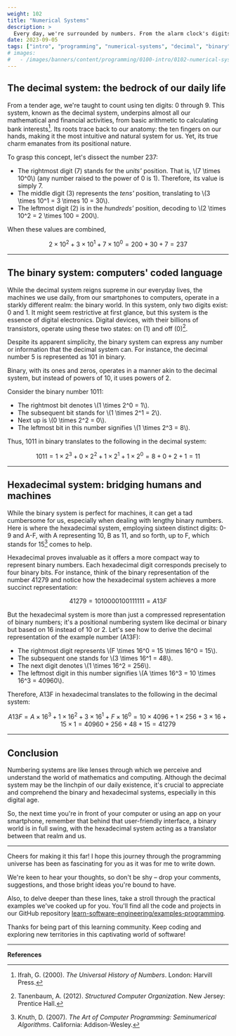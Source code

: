 ```yaml
---
weight: 102
title: "Numerical Systems"
description: >
  Every day, we're surrounded by numbers. From the alarm clock's digits waking us up in the morning to the price of our favorite morning coffee. But, have you ever stopped to ponder the essence of these numbers? In this article, we will dive deep into the captivating world of numbering systems, unraveling how one number can have myriad representations depending on the context.
date: 2023-09-05
tags: ["intro", "programming", "numerical-systems", "decimal", "binary", "hexadecimal"]
# images:
#   - /images/banners/content/programming/0100-intro/0102-numerical-systems.en.png
---
```


## The decimal system: the bedrock of our daily life

From a tender age, we're taught to count using ten digits: 0 through 9. This system, known as the decimal system, underpins almost all our mathematical and financial activities, from basic arithmetic to calculating bank interests[^1]. Its roots trace back to our anatomy: the ten fingers on our hands, making it the most intuitive and natural system for us. Yet, its true charm emanates from its positional nature.

To grasp this concept, let's dissect the number 237:

- The rightmost digit (7) stands for the *units'* position. That is, \\(7 \times 10^0\\) (any number raised to the power of 0 is 1). Therefore, its value is simply 7.
- The middle digit (3) represents the *tens'* position, translating to \\(3 \times 10^1 = 3 \times 10 = 30\\).
- The leftmost digit (2) is in the *hundreds'* position, decoding to \\(2 \times 10^2 = 2 \times 100 = 200\\).

When these values are combined,

```math
2 \times 10^2 + 3 \times 10^1 + 7 \times 10^0 = 200 + 30 + 7 = 237
```

---

## The binary system: computers' coded language

While the decimal system reigns supreme in our everyday lives, the machines we use daily, from our smartphones to computers, operate in a starkly different realm: the binary world. In this system, only two digits exist: 0 and 1. It might seem restrictive at first glance, but this system is the essence of digital electronics. Digital devices, with their billions of transistors, operate using these two states: on (1) and off (0)[^2].

Despite its apparent simplicity, the binary system can express any number or information that the decimal system can. For instance, the decimal number 5 is represented as 101 in binary.

Binary, with its ones and zeros, operates in a manner akin to the decimal system, but instead of powers of 10, it uses powers of 2.

Consider the binary number 1011:

- The rightmost bit denotes \\(1 \times 2^0 = 1\\).
- The subsequent bit stands for \\(1 \times 2^1 = 2\\).
- Next up is \\(0 \times 2^2 = 0\\).
- The leftmost bit in this number signifies \\(1 \times 2^3 = 8\\).

Thus, 1011 in binary translates to the following in the decimal system:

```math
1011 = 1 \times 2^3 + 0 \times 2^2 + 1 \times 2^1 + 1 \times 2^0 = 8 + 0 + 2 + 1 = 11
```

---

## Hexadecimal system: bridging humans and machines

While the binary system is perfect for machines, it can get a tad cumbersome for us, especially when dealing with lengthy binary numbers. Here is where the hexadecimal system, employing sixteen distinct digits: 0-9 and A-F, with A representing 10, B as 11, and so forth, up to F, which stands for 15[^3] comes to help.

Hexadecimal proves invaluable as it offers a more compact way to represent binary numbers. Each hexadecimal digit corresponds precisely to four binary bits. For instance, think of the binary representation of the number 41279 and notice how the hexadecimal system achieves a more succinct representation:

```math
41279 = 1010 0001 0011 1111 = A13F
```

But the hexadecimal system is more than just a compressed representation of binary numbers; it's a positional numbering system like decimal or binary but based on 16 instead of 10 or 2. Let's see how to derive the decimal representation of the example number (A13F):

- The rightmost digit represents \\(F \times 16^0 = 15 \times 16^0 = 15\\).
- The subsequent one stands for \\(3 \times 16^1 = 48\\).
- The next digit denotes \\(1 \times 16^2 = 256\\).
- The leftmost digit in this number signifies \\(A \times 16^3 = 10 \times 16^3 = 40960\\).

Therefore, A13F in hexadecimal translates to the following in the decimal system:

```math
A13F = A \times 16^3 + 1 \times 16^2 + 3 \times 16^1 + F \times 16^0 = 10 \times 4096 + 1 \times 256 + 3 \times 16 + 15 \times 1 = 40960 + 256 + 48 + 15 = 41279
```

---

## Conclusion

Numbering systems are like lenses through which we perceive and understand the world of mathematics and computing. Although the decimal system may be the linchpin of our daily existence, it's crucial to appreciate and comprehend the binary and hexadecimal systems, especially in this digital age.

So, the next time you're in front of your computer or using an app on your smartphone, remember that behind that user-friendly interface, a binary world is in full swing, with the hexadecimal system acting as a translator between that realm and us.

---

Cheers for making it this far! I hope this journey through the programming universe has been as fascinating for you as it was for me to write down.

We're keen to hear your thoughts, so don't be shy – drop your comments, suggestions, and those bright ideas you're bound to have.

Also, to delve deeper than these lines, take a stroll through the practical examples we've cooked up for you. You'll find all the code and projects in our GitHub repository [learn-software-engineering/examples-programming](https://github.com/learn-software-engineering/examples-programming).

Thanks for being part of this learning community. Keep coding and exploring new territories in this captivating world of software!

---

**References**

[^1]: Ifrah, G. (2000). *The Universal History of Numbers*. London: Harvill Press.
[^2]: Tanenbaum, A. (2012). *Structured Computer Organization*. New Jersey: Prentice Hall.
[^3]: Knuth, D. (2007). *The Art of Computer Programming: Seminumerical Algorithms*. California: Addison-Wesley.
